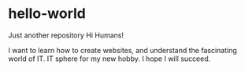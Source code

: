 # hello-world
Just another repository
Hi Humans!

I want to learn how to create websites, and understand the fascinating world of IT.
IT sphere for my new hobby.
I hope I will succeed.
